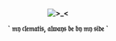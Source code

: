 <h4 align="center">
   
![>_<](https://files.catbox.moe/avd1lw.png)

<p align="center">
` 𝔪𝔶 𝔠𝔩𝔢𝔪𝔞𝔱𝔦𝔰, 𝔞𝔩𝔴𝔞𝔶𝔰 𝔟𝔢 𝔟𝔶 𝔪𝔶 𝔰𝔦𝔡𝔢 `
